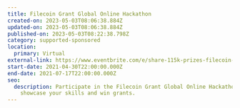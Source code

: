 ```yaml
---
title: Filecoin Grant Global Online Hackathon
created-on: 2023-05-03T08:06:38.884Z
updated-on: 2023-05-03T08:06:38.884Z
published-on: 2023-05-03T08:22:38.798Z
category: supported-sponsored
location:
  primary: Virtual
external-link: https://www.eventbrite.com/e/share-115k-prizes-filecoin-grant-online-hackathon-may-1-july-18-registration-159309796891
start-date: 2021-04-30T22:00:00.000Z
end-date: 2021-07-17T22:00:00.000Z
seo:
  description: Participate in the Filecoin Grant Global Online Hackathon to
    showcase your skills and win grants.
---
```

